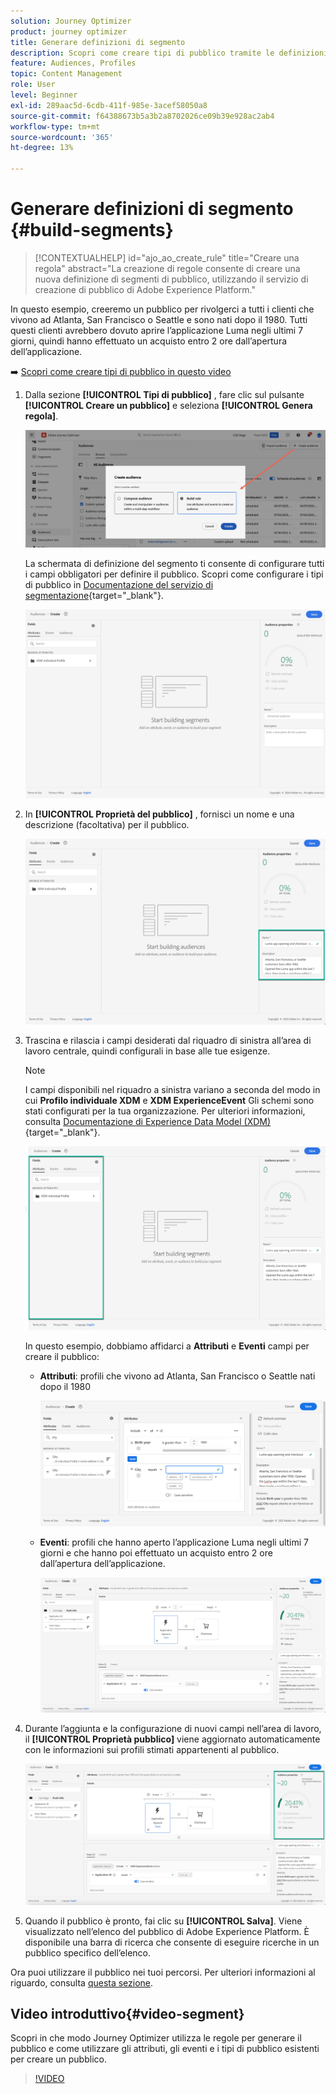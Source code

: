 ```yaml
---
solution: Journey Optimizer
product: journey optimizer
title: Generare definizioni di segmento
description: Scopri come creare tipi di pubblico tramite le definizioni dei segmenti
feature: Audiences, Profiles
topic: Content Management
role: User
level: Beginner
exl-id: 289aac5d-6cdb-411f-985e-3acef58050a8
source-git-commit: f64388673b5a3b2a8702026ce09b39e928ac2ab4
workflow-type: tm+mt
source-wordcount: '365'
ht-degree: 13%

---
```


# Generare definizioni di segmento {#build-segments}

>[!CONTEXTUALHELP]
>id="ajo_ao_create_rule"
>title="Creare una regola"
>abstract="La creazione di regole consente di creare una nuova definizione di segmenti di pubblico, utilizzando il servizio di creazione di pubblico di Adobe Experience Platform."

In questo esempio, creeremo un pubblico per rivolgerci a tutti i clienti che vivono ad Atlanta, San Francisco o Seattle e sono nati dopo il 1980. Tutti questi clienti avrebbero dovuto aprire l’applicazione Luma negli ultimi 7 giorni, quindi hanno effettuato un acquisto entro 2 ore dall’apertura dell’applicazione.

➡️ [Scopri come creare tipi di pubblico in questo video](#video-segment)

1. Dalla sezione **[!UICONTROL Tipi di pubblico]** , fare clic sul pulsante **[!UICONTROL Creare un pubblico]** e seleziona **[!UICONTROL Genera regola]**.

   ![](assets/create-segment.png)

   La schermata di definizione del segmento ti consente di configurare tutti i campi obbligatori per definire il pubblico. Scopri come configurare i tipi di pubblico in [Documentazione del servizio di segmentazione](https://experienceleague.adobe.com/docs/experience-platform/segmentation/ui/overview.html?lang=it){target="_blank"}.

   ![](assets/segment-builder.png)

1. In **[!UICONTROL Proprietà del pubblico]** , fornisci un nome e una descrizione (facoltativa) per il pubblico.

   ![](assets/segment-properties.png)

1. Trascina e rilascia i campi desiderati dal riquadro di sinistra all’area di lavoro centrale, quindi configurali in base alle tue esigenze.

   >[!NOTE]
   >
   >I campi disponibili nel riquadro a sinistra variano a seconda del modo in cui **Profilo individuale XDM** e **XDM ExperienceEvent** Gli schemi sono stati configurati per la tua organizzazione.  Per ulteriori informazioni, consulta [Documentazione di Experience Data Model (XDM)](https://experienceleague.adobe.com/docs/experience-platform/xdm/home.html?lang=it){target="_blank"}.

   ![](assets/drag-fields.png)

   In questo esempio, dobbiamo affidarci a **Attributi** e **Eventi** campi per creare il pubblico:

   * **Attributi**: profili che vivono ad Atlanta, San Francisco o Seattle nati dopo il 1980

     ![](assets/add-attributes.png)

   * **Eventi**: profili che hanno aperto l’applicazione Luma negli ultimi 7 giorni e che hanno poi effettuato un acquisto entro 2 ore dall’apertura dell’applicazione.

     ![](assets/add-events.png)

1. Durante l’aggiunta e la configurazione di nuovi campi nell’area di lavoro, il **[!UICONTROL Proprietà pubblico]** viene aggiornato automaticamente con le informazioni sui profili stimati appartenenti al pubblico.

   ![](assets/segment-estimate.png)

1. Quando il pubblico è pronto, fai clic su **[!UICONTROL Salva]**. Viene visualizzato nell’elenco del pubblico di Adobe Experience Platform. È disponibile una barra di ricerca che consente di eseguire ricerche in un pubblico specifico dell’elenco.

Ora puoi utilizzare il pubblico nei tuoi percorsi. Per ulteriori informazioni al riguardo, consulta [questa sezione](../audience/about-audiences.md).

## Video introduttivo{#video-segment}

Scopri in che modo Journey Optimizer utilizza le regole per generare il pubblico e come utilizzare gli attributi, gli eventi e i tipi di pubblico esistenti per creare un pubblico.

>[!VIDEO](https://video.tv.adobe.com/v/3425020?quality=12)
